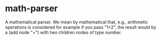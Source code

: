 # math-parser
A mathematical parser. We mean by mathematical that, e.g., arithmetic operations is considered for example if you pass "1+2", the result would by a (add node "+") with two children nodes of type number.